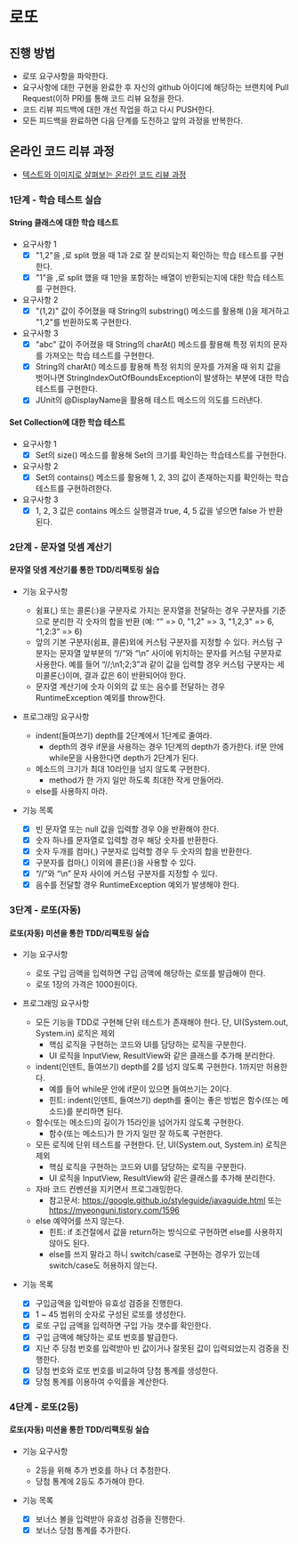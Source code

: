 # 로또
## 진행 방법
* 로또 요구사항을 파악한다.
* 요구사항에 대한 구현을 완료한 후 자신의 github 아이디에 해당하는 브랜치에 Pull Request(이하 PR)를 통해 코드 리뷰 요청을 한다.
* 코드 리뷰 피드백에 대한 개선 작업을 하고 다시 PUSH한다.
* 모든 피드백을 완료하면 다음 단계를 도전하고 앞의 과정을 반복한다.

## 온라인 코드 리뷰 과정
* [텍스트와 이미지로 살펴보는 온라인 코드 리뷰 과정](https://github.com/next-step/nextstep-docs/tree/master/codereview)

### 1단계 - 학습 테스트 실습

#### String 클래스에 대한 학습 테스트

- 요구사항 1
  - [X] "1,2"을 ,로 split 했을 때 1과 2로 잘 분리되는지 확인하는 학습 테스트를 구현한다.
  - [X] "1"을 ,로 split 했을 때 1만을 포함하는 배열이 반환되는지에 대한 학습 테스트를 구현한다.

- 요구사항 2
  - [X] "(1,2)" 값이 주어졌을 때 String의 substring() 메소드를 활용해 ()을 제거하고 "1,2"를 반환하도록 구현한다.

- 요구사항 3
  - [X] "abc" 값이 주어졌을 때 String의 charAt() 메소드를 활용해 특정 위치의 문자를 가져오는 학습 테스트를 구현한다.
  - [X] String의 charAt() 메소드를 활용해 특정 위치의 문자를 가져올 때 위치 값을 벗어나면 StringIndexOutOfBoundsException이 발생하는 부분에 대한 학습 테스트를 구현한다.
  - [X] JUnit의 @DisplayName을 활용해 테스트 메소드의 의도를 드러낸다.

#### Set Collection에 대한 학습 테스트

- 요구사항 1
  - [X] Set의 size() 메소드를 활용해 Set의 크기를 확인하는 학습테스트를 구현한다.

- 요구사항 2
  - [X] Set의 contains() 메소드를 활용해 1, 2, 3의 값이 존재하는지를 확인하는 학습테스트를 구현하려한다.

- 요구사항 3
  - [X] 1, 2, 3 값은 contains 메소드 실행결과 true, 4, 5 값을 넣으면 false 가 반환된다. 

### 2단계 - 문자열 덧셈 계산기

#### 문자열 덧셈 계산기를 통한 TDD/리팩토링 실습

- 기능 요구사항
  - 쉼표(,) 또는 콜론(:)을 구분자로 가지는 문자열을 전달하는 경우 구분자를 기준으로 분리한 각 숫자의 합을 반환 (예: “” => 0, "1,2" => 3, "1,2,3" => 6, “1,2:3” => 6)
  - 앞의 기본 구분자(쉼표, 콜론)외에 커스텀 구분자를 지정할 수 있다. 커스텀 구분자는 문자열 앞부분의 “//”와 “\n” 사이에 위치하는 문자를 커스텀 구분자로 사용한다. 예를 들어 “//;\n1;2;3”과 같이 값을 입력할 경우 커스텀 구분자는 세미콜론(;)이며, 결과 값은 6이 반환되어야 한다.
  - 문자열 계산기에 숫자 이외의 값 또는 음수를 전달하는 경우 RuntimeException 예외를 throw한다.

- 프로그래밍 요구사항
  - indent(들여쓰기) depth를 2단계에서 1단계로 줄여라.
    - depth의 경우 if문을 사용하는 경우 1단계의 depth가 증가한다. if문 안에 while문을 사용한다면 depth가 2단계가 된다.
  - 메소드의 크기가 최대 10라인을 넘지 않도록 구현한다.
    - method가 한 가지 일만 하도록 최대한 작게 만들어라.
  - else를 사용하지 마라.

- 기능 목록
  - [X] 빈 문자열 또는 null 값을 입력할 경우 0을 반환해야 한다.
  - [X] 숫자 하나를 문자열로 입력할 경우 해당 숫자를 반환한다.
  - [X] 숫자 두개를 컴마(,) 구분자로 입력할 경우 두 숫자의 합을 반환한다.
  - [X] 구분자를 컴마(,) 이외에 콜론(:)을 사용할 수 있다.
  - [X] “//”와 “\n” 문자 사이에 커스텀 구분자를 지정할 수 있다.
  - [X] 음수를 전달할 경우 RuntimeException 예외가 발생해야 한다.

### 3단계 - 로또(자동)

#### 로또(자동) 미션을 통한 TDD/리팩토링 실습

- 기능 요구사항
  - 로또 구입 금액을 입력하면 구입 금액에 해당하는 로또를 발급해야 한다.
  - 로또 1장의 가격은 1000원이다.

- 프로그래밍 요구사항
  - 모든 기능을 TDD로 구현해 단위 테스트가 존재해야 한다. 단, UI(System.out, System.in) 로직은 제외
    - 핵심 로직을 구현하는 코드와 UI를 담당하는 로직을 구분한다.
    - UI 로직을 InputView, ResultView와 같은 클래스를 추가해 분리한다.
  - indent(인덴트, 들여쓰기) depth를 2를 넘지 않도록 구현한다. 1까지만 허용한다.
    - 예를 들어 while문 안에 if문이 있으면 들여쓰기는 2이다.
    - 힌트: indent(인덴트, 들여쓰기) depth를 줄이는 좋은 방법은 함수(또는 메소드)를 분리하면 된다.
  - 함수(또는 메소드)의 길이가 15라인을 넘어가지 않도록 구현한다.
    - 함수(또는 메소드)가 한 가지 일만 잘 하도록 구현한다.
  - 모든 로직에 단위 테스트를 구현한다. 단, UI(System.out, System.in) 로직은 제외
    - 핵심 로직을 구현하는 코드와 UI를 담당하는 로직을 구분한다.
    - UI 로직을 InputView, ResultView와 같은 클래스를 추가해 분리한다.
  - 자바 코드 컨벤션을 지키면서 프로그래밍한다.
    - 참고문서: https://google.github.io/styleguide/javaguide.html 또는 https://myeonguni.tistory.com/1596
  - else 예약어를 쓰지 않는다.
    - 힌트: if 조건절에서 값을 return하는 방식으로 구현하면 else를 사용하지 않아도 된다.
    - else를 쓰지 말라고 하니 switch/case로 구현하는 경우가 있는데 switch/case도 허용하지 않는다.

- 기능 목록
  - [X] 구입금액을 입력받아 유효성 검증을 진행한다.
  - [X] 1 ~ 45 범위의 숫자로 구성된 로또를 생성한다.
  - [X] 로또 구입 금액을 입력하면 구입 가능 갯수를 확인한다.
  - [X] 구입 금액에 해당하는 로또 번호를 발급한다.
  - [X] 지난 주 당첨 번호를 입력받아 빈 값이거나 잘못된 값이 입력되었는지 검증을 진행한다. 
  - [X] 당첨 번호와 로또 번호를 비교하여 당첨 통계를 생성한다.
  - [X] 당첨 통계를 이용하여 수익률을 계산한다.

### 4단계 - 로또(2등)

#### 로또(자동) 미션을 통한 TDD/리팩토링 실습

- 기능 요구사항
  - 2등을 위해 추가 번호를 하나 더 추첨한다.
  - 당첨 통계에 2등도 추가해야 한다.

- 기능 목록
  - [X] 보너스 볼을 입력받아 유효성 검증을 진행한다.
  - [X] 보너스 당첨 통계를 추가한다.
